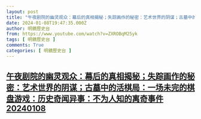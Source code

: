 ```yaml
---
layout: post
title: "午夜剧院的幽灵观众：幕后的真相揭秘；失踪画作的秘密：艺术世界的阴谋；古墓中的活棋局：一场未完的棋盘游戏：历史奇闻异事：不为人知的离奇事件20240108"
date: 2024-01-08T19:47:35.000Z
author: 明鏡歷史台
from: https://www.youtube.com/watch?v=ZXROBqM25yk
tags: [ 明鏡歷史台 ]
comments: True
categories: [ 明鏡歷史台 ]
---
```

<!--1704743255000-->
[午夜剧院的幽灵观众：幕后的真相揭秘；失踪画作的秘密：艺术世界的阴谋；古墓中的活棋局：一场未完的棋盘游戏：历史奇闻异事：不为人知的离奇事件20240108](https://www.youtube.com/watch?v=ZXROBqM25yk)
------

<div>

</div>
